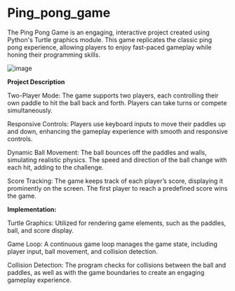 # Ping_pong_game
The Ping Pong Game is an engaging, interactive project created using Python's Turtle graphics module. This game replicates the classic ping pong experience, allowing players to enjoy fast-paced gameplay while honing their programming skills.

![image](https://github.com/user-attachments/assets/dad79403-d7fa-42ec-a19c-aea0edaf23e4)


**Project Description**

Two-Player Mode: The game supports two players, each controlling their own paddle to hit the ball back and forth. Players can take turns or compete simultaneously.

Responsive Controls: Players use keyboard inputs to move their paddles up and down, enhancing the gameplay experience with smooth and responsive controls.

Dynamic Ball Movement: The ball bounces off the paddles and walls, simulating realistic physics. The speed and direction of the ball change with each hit, adding to the challenge.

Score Tracking: The game keeps track of each player’s score, displaying it prominently on the screen. The first player to reach a predefined score wins the game.

**Implementation:**

Turtle Graphics: Utilized for rendering game elements, such as the paddles, ball, and score display.

Game Loop: A continuous game loop manages the game state, including player input, ball movement, and collision detection.

Collision Detection: The program checks for collisions between the ball and paddles, as well as with the game boundaries to create an engaging gameplay experience.
